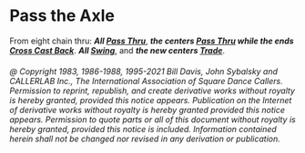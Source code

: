 
# Pass the Axle

From eight chain thru:
***All [Pass Thru](../b1/pass_thru.md)***,
***the centers [Pass Thru](../b1/pass_thru.md) 
while the ends [Cross Cast Back](cross_cast_back.md)***.
***All [Swing](../a2/swing.md)***,
and ***the new centers [Trade](../b2/trade.md)***.

###### @ Copyright 1983, 1986-1988, 1995-2021 Bill Davis, John Sybalsky and CALLERLAB Inc., The International Association of Square Dance Callers. Permission to reprint, republish, and create derivative works without royalty is hereby granted, provided this notice appears. Publication on the Internet of derivative works without royalty is hereby granted provided this notice appears. Permission to quote parts or all of this document without royalty is hereby granted, provided this notice is included. Information contained herein shall not be changed nor revised in any derivation or publication.
